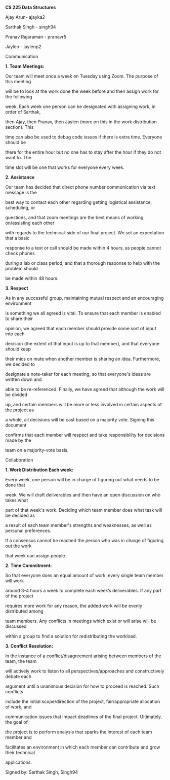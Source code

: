 ﻿

**CS 225 Data Structures**

Ajay Arun- ajayka2

Sarthak Singh - singh94

Pranav Rajaraman - pranavr5

Jaylen - jaylenp2

Communication

**1. Team Meetings:**

Our team will meet once a week on Tuesday using Zoom. The purpose of this meeting

will be to look at the work done the week before and then assign work for the following

week. Each week one person can be designated with assigning work, in order of Sarthak,

then Ajay, then Pranav, then Jaylen (more on this in the work distribution section). This

time can also be used to debug code issues if there is extra time. Everyone should be

there for the entire hour but no one has to stay after the hour if they do not want to. The

time slot will be one that works for everyone every week.

**2. Assistance**

Our team has decided that direct phone number communication via text message is the

best way to contact each other regarding getting logistical assistance, scheduling, or

questions, and that zoom meetings are the best means of working on/assisting each other

with regards to the technical-side of our final project. We set an expectation that a basic

response to a text or call should be made within 4 hours, as people cannot check phones

during a lab or class period, and that a thorough response to help with the problem should

be made within 48 hours.

**3. Respect**

As in any successful group, maintaining mutual respect and an encouraging environment

is something we all agreed is vital. To ensure that each member is enabled to share their

opinion, we agreed that each member should provide some sort of input into each

decision (the extent of that input is up to that member), and that everyone should keep

their mics on mute when another member is sharing an idea. Furthermore, we decided to

designate a note-taker for each meeting, so that everyone's ideas are written down and

able to be re-referenced. Finally, we have agreed that although the work will be divided

up, and certain members will be more or less involved in certain aspects of the project as





a whole, all decisions will be cast based on a majority vote. Signing this document

confirms that each member will respect and take responsibility for decisions made by the

team on a majority-vote basis.

Collaboration

**1. Work Distribution Each week:**

Every week, one person will be in charge of figuring out what needs to be done that

week. We will draft deliverables and then have an open discussion on who takes what

part of that week's work. Deciding which team member does what task will be decided as

a result of each team member's strengths and weaknesses, as well as personal preferences.

If a consensus cannot be reached the person who was in charge of figuring out the work

that week can assign people.

**2. Time Commitment:**

So that everyone does an equal amount of work, every single team member will work

around 3-4 hours a week to complete each week’s deliverables. If any part of the project

requires more work for any reason, the added work will be evenly distributed among

team members. Any conflicts in meetings which exist or will arise will be discussed

within a group to find a solution for redistributing the workload.

**3. Conflict Resolution:**

In the instance of a conflict/disagreement arising between members of the team, the team

will actively work to listen to all perspectives/approaches and constructively debate each

argument until a unanimous decision for how to proceed is reached. Such conflicts

include the initial scope/direction of the project, fair/appropriate allocation of work, and

communication issues that impact deadlines of the final project. Ultimately, the goal of

the project is to perform analysis that sparks the interest of each team member and

facilitates an environment in which each member can contribute and grow their technical

applications.

Signed by:
Sarthak Singh, Singh94
